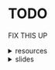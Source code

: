 <style>#downloads { display: none !important; }</style>
# TODO

FIX THIS UP

<details>
<summary>resources</summary>
<ul>
<li><a href="/6447/resources/pwntools">pwntools</a></li>
<li><a href="/6447/resources/pwndbg">pwndbg</a></li>
<li><a href="/6447/resources/binary-ninja">binary-nina</a></li>
<li><a href="/6447/resources/template">template</a></li>
<li><a href="/6447/resources/lib">lib</a></li>
</ul>
</details>

<details>
<summary>slides</summary>
<ul>
<li><a href="/6447/week01">week 1</a></li>
</ul>
</details>